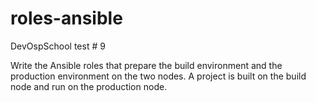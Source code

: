 # roles-ansible
DevOspSchool test # 9

Write the Ansible roles that prepare the build environment and the production environment on the two nodes. A project is built on the build node and run on the production node.

